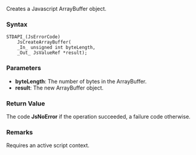 Creates a Javascript ArrayBuffer object. 
### Syntax 
```
STDAPI_(JsErrorCode)
    JsCreateArrayBuffer(
    _In_ unsigned int byteLength,
    _Out_ JsValueRef *result);
```
### Parameters 
* __byteLength__:  The number of bytes in the ArrayBuffer.
* __result__: The new ArrayBuffer object.

### Return Value 
The code **JsNoError** if the operation succeeded, a failure code otherwise.
### Remarks 
Requires an active script context.
